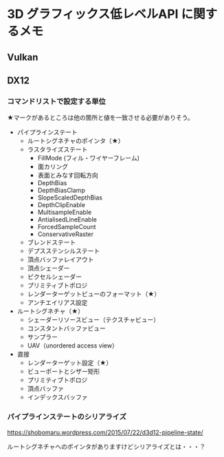 # 3D  グラフィックス低レベルAPI に関するメモ

## Vulkan 

## DX12

### コマンドリストで設定する単位

★マークがあるところは他の箇所と値を一致させる必要がありそう。

- パイプラインステート
  - ルートシグネチャのポインタ（★）
  - ラスタライズステート
    - FillMode (フィル・ワイヤーフレーム)
    - 面カリング
    - 表面とみなす回転方向
    - DepthBias
    - DepthBiasClamp
    - SlopeScaledDepthBias
    - DepthClipEnable
    - MultisampleEnable
    - AntialisedLineEnable
    - ForcedSampleCount
    - ConservativeRaster 
  - ブレンドステート
  - デプスステンシルステート
  - 頂点バッファレイアウト
  - 頂点シェーダー
  - ピクセルシェーダー
  - プリミティブトポロジ
  - レンダーターゲットビューのフォーマット（★）
  - アンチエイリアス設定
- ルートシグネチャ（★）
  - シェーダーリソースビュー（テクスチャビュー）
  - コンスタントバッファビュー 
  - サンプラー
  - UAV（unordered access view）
- 直接
  - レンダーターゲット設定（★）
  - ビューポートとシザー矩形
  - プリミティブトポロジ
  - 頂点バッファ
  - インデックスバッファ

### パイプラインステートのシリアライズ

https://shobomaru.wordpress.com/2015/07/22/d3d12-pipeline-state/

ルートシグネチャへのポインタがありますけどシリアライズとは・・・？
